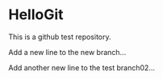 # HelloGit
This is a github test repository.

Add a new line to the new branch...

Add another new line to the test branch02...
